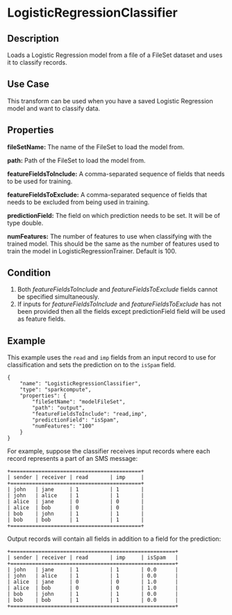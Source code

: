 # LogisticRegressionClassifier


Description
-----------
Loads a Logistic Regression model from a file of a FileSet dataset and uses it to classify records.

Use Case
--------
This transform can be used when you have a saved Logistic Regression model and want to classify data.

Properties
----------
**fileSetName:** The name of the FileSet to load the model from.

**path:** Path of the FileSet to load the model from.

**featureFieldsToInclude:** A comma-separated sequence of fields that needs to be used for training.

**featureFieldsToExclude:** A comma-separated sequence of fields that needs to be excluded from being used in training.

**predictionField:** The field on which prediction needs to be set. It will be of type double.

**numFeatures:** The number of features to use when classifying with the trained model. This should be the same as
the number of features used to train the model in LogisticRegressionTrainer. Default is 100.

Condition
---------
1. Both *featureFieldsToInclude* and *featureFieldsToExclude* fields cannot be specified simultaneously.
2. If inputs for *featureFieldsToInclude* and *featureFieldsToExclude* has not been provided then all the fields except
predictionField field will be used as feature fields.


Example
-------
This example uses the ``read`` and ``imp`` fields from an input record to use for classification and sets the prediction
on to the ``isSpam`` field.

    {
        "name": "LogisticRegressionClassifier",
        "type": "sparkcompute",
        "properties": {
            "fileSetName": "modelFileSet",
            "path": "output",
            "featureFieldsToInclude": "read,imp",
            "predictionField": "isSpam",
            "numFeatures": "100"
        }
    }


For example, suppose the classifier receives input records where each record represents a part of an SMS message:

    +==========================================+
    | sender | receiver | read       | imp     |
    +==========================================+
    | john   | jane     | 1          | 1       |
    | john   | alice    | 1          | 1       |
    | alice  | jane     | 0          | 0       |
    | alice  | bob      | 0          | 0       |
    | bob    | john     | 1          | 1       |
    | bob    | bob      | 1          | 1       |
    +==========================================+

Output records will contain all fields in addition to a field for the prediction:

    +=====================================================+
    | sender | receiver | read       | imp     | isSpam   |
    +=====================================================+
    | john   | jane     | 1          | 1       | 0.0      |
    | john   | alice    | 1          | 1       | 0.0      |
    | alice  | jane     | 0          | 0       | 1.0      |
    | alice  | bob      | 0          | 0       | 1.0      |
    | bob    | john     | 1          | 1       | 0.0      |
    | bob    | bob      | 1          | 1       | 0.0      |
    +=====================================================+


